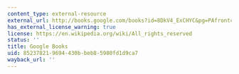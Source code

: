 ```yaml
---
content_type: external-resource
external_url: http://books.google.com/books?id=8DkV4_ExCHYC&pg=PAfrontcover
has_external_license_warning: true
license: https://en.wikipedia.org/wiki/All_rights_reserved
status: ''
title: Google Books
uid: 85237821-9694-430b-beb8-5980fd1d9ca7
wayback_url: ''
---
```

